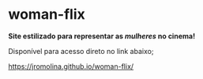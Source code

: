 # woman-flix

**Site estilizado para representar as _mulheres_ no cinema!**

Disponível para acesso direto no link abaixo;

https://jromolina.github.io/woman-flix/


